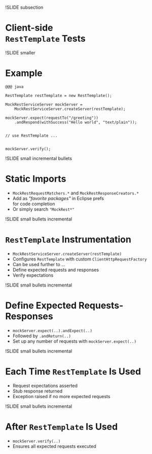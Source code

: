 !SLIDE subsection
# Client-side<br> `RestTemplate` Tests

!SLIDE smaller
# Example
    @@@ java
    
    RestTemplate restTemplate = new RestTemplate();
    
    MockRestServiceServer mockServer = 
        MockRestServiceServer.createServer(restTemplate);

    mockServer.expect(requestTo("/greeting"))
        .andRespond(withSuccess("Hello world", "text/plain"));


    // use RestTemplate ...


    mockServer.verify();

!SLIDE small incremental bullets
# Static Imports
* `MockRestRequestMatchers.*` and `MockRestResponseCreators.*`
* Add as _"favorite packages"_ in Eclipse prefs<br> for code completion
* Or simply search `"MockRest*"`

!SLIDE small bullets incremental
# `RestTemplate` Instrumentation
* `MockRestServiceServer.createServer(restTemplate)`
* Configures `RestTemplate` with custom `ClientHttpRequestFactory`
* Can be used further to ...
* Define expected requests and responses
* Verify expectations

!SLIDE small bullets incremental
# Define Expected Requests-Responses
* `mockServer.expect(..).andExpect(..)`
* Followed by `.andReturn(..)`
* Set up any number of requests with `mockServer.expect(..)`
    
!SLIDE small bullets incremental
# Each Time `RestTemplate` Is Used
* Request expectations asserted
* Stub response returned
* Exception raised if no more expected requests

!SLIDE small bullets incremental
# After `RestTemplate` Is Used
* `mockServer.verify(..)`
* Ensures all expected requests executed


